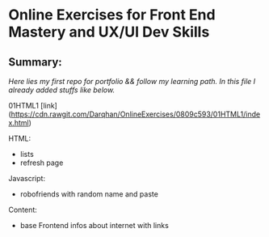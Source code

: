 # Online Exercises for Front End Mastery and UX/UI Dev Skills
## Summary:
*Here lies my first repo for portfolio && follow my learning path. In this file I already added stuffs like below.*

01HTML1 [link] (https://cdn.rawgit.com/Darqhan/OnlineExercises/0809c593/01HTML1/index.html) 

HTML:
- lists
- refresh page

Javascript:
- robofriends with random name and paste

Content:
- base Frontend infos about internet with links

